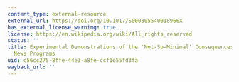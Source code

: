 ```yaml
---
content_type: external-resource
external_url: https://doi.org/10.1017/S000305540018966X
has_external_license_warning: true
license: https://en.wikipedia.org/wiki/All_rights_reserved
status: ''
title: Experimental Demonstrations of the 'Not-So-Minimal' Consequences of Television
  News Programs
uid: c56cc275-8ffe-44e3-a8fe-ccf1e55fd3fa
wayback_url: ''
---
```

